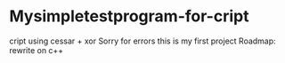 # Mysimpletestprogram-for-cript
cript using cessar + xor
Sorry for errors this is my first project
Roadmap: rewrite on c++

